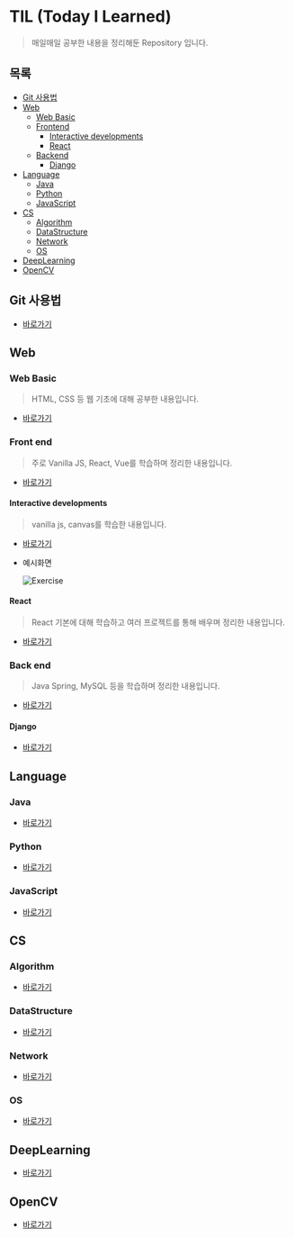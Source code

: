 # TIL (Today I Learned)

> 매일매일 공부한 내용을 정리해둔 Repository 입니다.

## 목록

* [Git 사용법](#git-사용법)
* [Web](#web)
  * [Web Basic](#web-basic)
  * [Frontend](#front-end)
    * [Interactive developments](#interactive-developments)
    * [React](#react)
  * [Backend](#back-end)
    * [Django](#django)
* [Language](#language)
  * [Java](#java)
  * [Python](#python)
  * [JavaScript](#javascript)
* [CS](#cs)
  * [Algorithm](#algorithm)
  * [DataStructure](#datastructure)
  * [Network](#network)
  * [OS](#os)
* [DeepLearning](#deeplearning)
* [OpenCV](#opencv)

## Git 사용법

* [바로가기](./git)

## Web

### Web Basic

> HTML, CSS 등 웹 기초에 대해 공부한 내용입니다.

* [바로가기](./web/basic)

### Front end

> 주로 Vanilla JS, React, Vue를 학습하며 정리한 내용입니다.

* [바로가기](./web/frontend)

#### Interactive developments

> vanilla js, canvas를 학습한 내용입니다.

* [바로가기](./web/frontend/Interactive)

* 예시화면

  ![Exercise](./images/interactive.gif)

#### React

> React 기본에 대해 학습하고 여러 프로젝트를 통해 배우며 정리한 내용입니다.

* [바로가기](./web/frontend/react)

### Back end

> Java Spring, MySQL 등을 학습하며 정리한 내용입니다.

* [바로가기](./web/backend)

#### Django

* [바로가기](./web/backend/django)

## Language

### Java

* [바로가기](./language/java)

### Python

* [바로가기](./language/python)

### JavaScript

* [바로가기](./language/javaScript)

## CS

### Algorithm

* [바로가기](./CS/algorithm)

### DataStructure

* [바로가기](./CS/DataStructure)

### Network

* [바로가기](./CS/Network)

### OS

* [바로가기](./CS/OS)

## DeepLearning

* [바로가기](./DeepLearning)

## OpenCV

* [바로가기](./OpenCV)





